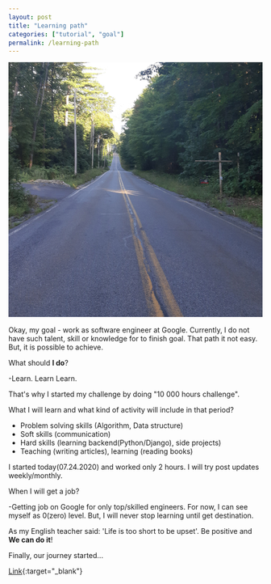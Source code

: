 ```yaml
---
layout: post
title: "Learning path"
categories: ["tutorial", "goal"]
permalink: /learning-path
---
```


![Path](/assets/2020-07-24-learning-path/path.jpg)

Okay, my goal - work as software engineer at Google. Currently, I do not have such talent, skill or knowledge for to finish goal. That path it not easy. But, it is possible to achieve.

What should **I do**?

-Learn. Learn Learn.

That's why I started my challenge by doing "10 000 hours challenge".

What I will learn and what kind of activity will include in that period?

- Problem solving skills (Algorithm, Data structure)
- Soft skills (communication)
- Hard skills (learning backend(Python/Django), side projects)
- Teaching (writing articles), learning (reading books)

I started today(07.24.2020) and worked only 2 hours. I will try post updates weekly/monthly.

When I will get a job?

-Getting job on Google for only top/skilled engineers. For now, I can see myself as 0(zero) level. But, I will never stop learning until get destination.

As my English teacher said: 'Life is too short to be upset'. Be positive and **We can do it**!

Finally, our journey started...

[Link](https://ergashevn.blogspot.com/2020/07/learning-path.html){:target="_blank"}
